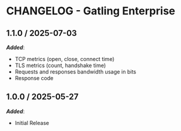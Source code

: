 # CHANGELOG - Gatling Enterprise

## 1.1.0 / 2025-07-03

_**Added**_:
* TCP metrics (open, close, connect time)
* TLS metrics (count, handshake time)
* Requests and responses bandwidth usage in bits
* Response code

## 1.0.0 / 2025-05-27

_**Added**_:

* Initial Release
